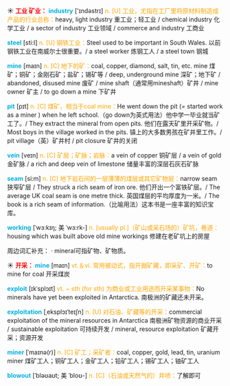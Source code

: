 ☀ <font color="red">**工业 矿业：**</font>
<font color="sky blue">**industry**</font> ['ɪndəstrɪ] 
<font color="orange">n. [U] 工业，尤指在工厂里将原材料制造成产品的行业总称：</font>heavy, light industry 重工业；轻工业 / chemical industry 化学工业 / a sector of industry 工业领域 / commerce and industry 工商业

<font color="sky blue">**steel**</font> [sti:l] 
<font color="orange">n. [U] 钢铁工业：</font>Steel used to be important in South Wales. 以前钢铁工业在南威尔士很重要。/ a steel worker 炼钢工人 / a steel town 钢城

<font color="sky blue">**mine**</font> [maɪn] 
<font color="orange">n. [C] 地下的矿：</font>coal, copper, diamond, salt, tin, etc. mine 煤矿；铜矿；金刚石矿；盐矿；锡矿等 / deep, underground mine 深矿；地下矿 / abandoned, disused mine 废矿 / mine shaft（通常用mineshaft）矿井 / mine owner 矿主 / to go down a mine 下矿井
           
<font color="sky blue">**pit**</font> [pɪt]
<font color="orange">n. [C] 煤矿，相当于coal mine：</font>He went down the pit (= started work as a miner ) when he left school.（go down为英式用法）他中学一毕业就当矿工了。/ They extract the mineral from open pits. 他们在露天矿里开采矿物。/ Most boys in the village worked in the pits. 镇上的大多数男孩在矿井里工作。/ pit village（英）矿井村 / pit closure 矿井的关闭
                      
<font color="sky blue">**vein**</font> [veɪn]
<font color="orange">n. [C] 矿层；矿脉；岩脉：</font>a vein of copper 铜矿层 / a vein of gold 金矿脉 / a rich and deep vein of limestone 储量丰富的深层石灰石矿脉
           
<font color="sky blue">**seam**</font> [si:m]
<font color="orange">n. [C] 地下岩石间的一层薄薄的煤层或其它矿物层：</font>narrow seam 狭窄矿层 / They struck a rich seam of iron ore. 他们开出一个富铁矿层。/ The average UK coal seam is one metre thick. 英国煤层的平均厚度为一米。/ The book is a rich seam of information.（比喻用法）这本书是一座丰富的知识宝库。

<font color="sky blue">**working**</font> [ˈwɜ:kɪŋ; 美 ˈwɜ:rk-]
<font color="orange">n. [usually pl.]（矿山或采石场的）矿坑，巷道：</font>housing which was built above old mine workings 修建在老矿坑上的房屋

周边词汇补充：
· mineral可指矿物、矿物质。

☀ <font color="red">**开采：**</font>
<font color="sky blue">**mine**</font> [maɪn] 
<font color="orange">vt.＆vi. 常用被动式，指开掘矿藏，即采矿、开矿：</font>to mine for coal 开采煤炭           

<font color="sky blue">**exploit**</font> [ɪkˈsplɔɪt]
<font color="orange">vt. ~ sth (for sth) 为商业或工业用途而开采某事物：</font>No minerals have yet been exploited in Antarctica. 南极洲的矿藏还未开采。
           
<font color="sky blue">**exploitation**</font> [ˌeksplɔɪˈteɪʃn]
<font color="orange">n. [U] 对石油、矿藏等的开采：</font>commercial exploitation of the mineral resources in Antarctica 南极洲矿物资源的商业开采 / sustainable exploitation 可持续开发 / mineral, resource exploitation 矿藏开采；资源开发
           
<font color="sky blue">**miner**</font> [ˈmaɪnə(r)]
<font color="orange">n. [C] 矿工；采矿者：</font>coal, copper, gold, lead, tin, uranium miner 煤矿工人；铜矿工人；金矿工人；铅矿工人；锡矿工人；铀矿工人
           
<font color="sky blue">**blowout**</font> [ˈbləʊaʊt; 美 ˈbloʊ-]
<font color="orange">n. [C]（石油或天然气的）井喷：</font>了解即可